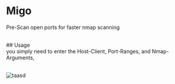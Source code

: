 # Migo
Pre-Scan open ports for faster nmap scanning

<br/>
## Usage
<br/>
you simply need to enter the Host-Client, Port-Ranges, and Nmap-Arguments,
<br/>
<br/>

![taasd](https://i.imgur.com/myWkpSm.png)
